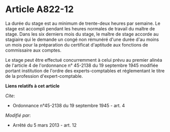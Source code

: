 # Article A822-12

La durée du stage est au minimum de trente-deux heures par semaine. Le stage est accompli pendant les heures normales de
travail du maître de stage. Dans les six derniers mois du stage, le maître de stage accorde au stagiaire qui le demande un
congé non rémunéré d'une durée d'au moins un mois pour la préparation du certificat d'aptitude aux fonctions de commissaire
aux comptes. 

Le stage peut être effectué concurremment à celui prévu au premier alinéa de l'article 4 de l'ordonnance n° 45-2138 du 19
septembre 1945 modifiée portant institution de l'ordre des experts-comptables et réglementant le titre de la profession
d'expert-comptable.

**Liens relatifs à cet article**

_Cite_:

  - Ordonnance n°45-2138 du 19 septembre 1945 - art. 4

_Modifié par_:

  - Arrêté du 5 mars 2013 - art. 12
